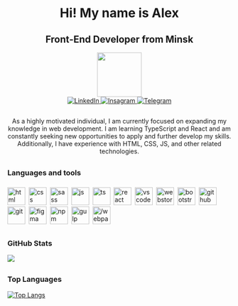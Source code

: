 <div id="header" align="center">
  <h1>Hi! My name is Alex</h1>
	<h2>Front-End Developer from Minsk</h2>
  <img src="https://media.giphy.com/media/zhYSVCirREeIZtONCI/giphy.gif" width="100"/>
</div>

<div id="socials" align="center">
	<a href="https://www.linkedin.com/in/aleksey-sheiko-567272121/">
		<img src="https://img.shields.io/badge/LinkedIn-blue?style=for-the-badge&logo=linkedin&logoColor=white" alt="LinkedIn"/>
	</a>
  	<a href="https://www.instagram.com/alex.sheiko/">
		<img src="https://img.shields.io/badge/Instagram-red?style=for-the-badge&logo=instagram&logoColor=white" alt="Insagram"/>
	</a>
  <a href="https://t.me/by_u1tra">
		<img src="https://img.shields.io/badge/Telegram-blue?style=for-the-badge&logo=telegram&logoColor=white" alt="Telegram"/>
	</a>
</div>

<h2></h2>

<div id="about" align="center">
As a highly motivated individual, I am currently focused on expanding my knowledge in web development. I am learning TypeScript and React and am constantly seeking new opportunities to apply and further develop my skills. Additionally, I have experience with HTML, CSS, JS, and other related technologies.
</div>

<h2></h2>

### Languages and tools
<h5></h5>

<img src="https://cdn.jsdelivr.net/gh/devicons/devicon/icons/html5/html5-original.svg" title="html" width="40" height="40"/>&nbsp;
<img src="https://cdn.jsdelivr.net/gh/devicons/devicon/icons/css3/css3-original.svg" title="css" width="40" height="40"/>&nbsp;
<img src="https://cdn.jsdelivr.net/gh/devicons/devicon/icons/sass/sass-original.svg" title="sass" width="40" height="40"/>&nbsp;
<img src="https://cdn.jsdelivr.net/gh/devicons/devicon/icons/javascript/javascript-original.svg" title="js" width="40" height="40"/>&nbsp;
<img src="https://cdn.jsdelivr.net/gh/devicons/devicon/icons/typescript/typescript-original.svg" title="ts" width="40" height="40"/>&nbsp;
<img src="https://cdn.jsdelivr.net/gh/devicons/devicon/icons/react/react-original.svg" title="react" width="40" height="40"/>&nbsp;
<img src="https://cdn.jsdelivr.net/gh/devicons/devicon/icons/vscode/vscode-original.svg" title="vscode" width="40" height="40"/>&nbsp;
<img src="https://cdn.jsdelivr.net/gh/devicons/devicon/icons/webstorm/webstorm-original.svg" title="webstorm" width="40" height="40"/>&nbsp;
<img src="https://cdn.jsdelivr.net/gh/devicons/devicon/icons/bootstrap/bootstrap-plain.svg" title="bootstrap" width="40" height="40"/>&nbsp;
<img src="https://cdn.jsdelivr.net/gh/devicons/devicon/icons/github/github-original.svg" title="github" width="40" height="40"/>&nbsp;
<img src="https://cdn.jsdelivr.net/gh/devicons/devicon/icons/git/git-original.svg" title="git" width="40" height="40"/>&nbsp;
<img src="https://cdn.jsdelivr.net/gh/devicons/devicon/icons/figma/figma-original.svg" title="figma" width="40" height="40"/>&nbsp;
<img src="https://cdn.jsdelivr.net/gh/devicons/devicon/icons/npm/npm-original-wordmark.svg" title="npm" width="40" height="40"/>&nbsp;
<img src="https://cdn.jsdelivr.net/gh/devicons/devicon/icons/gulp/gulp-plain.svg" title="gulp" width="40" height="40"/>&nbsp;
<img src="https://cdn.jsdelivr.net/gh/devicons/devicon/icons/webpack/webpack-original.svg" title="/webpack" width="40" height="40"/>&nbsp;

<h2></h2>

### GitHub Stats

<div id="stat">
	<img src="https://github-profile-summary-cards.vercel.app/api/cards/stats?username=Alex-Sheiko&theme=react"/>
</div>

<h2></h2>

### Top Languages

<div id="languages">
  
 [![Top Langs](https://github-readme-stats.vercel.app/api/top-langs/?username=Alex-Sheiko&layout=compact&theme=react)](https://github.com/anuraghazra/github-readme-stats)

</div>


  

